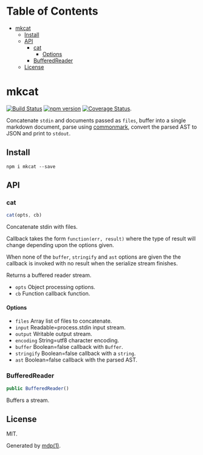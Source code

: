 Table of Contents
=================

* [mkcat](#mkcat)
  * [Install](#install)
  * [API](#api)
    * [cat](#cat)
      * [Options](#options)
    * [BufferedReader](#bufferedreader)
  * [License](#license)

mkcat
=====

[<img src="https://travis-ci.org/mkdoc/mkcat.svg?v=3" alt="Build Status">](https://travis-ci.org/mkdoc/mkcat)
[<img src="http://img.shields.io/npm/v/mkcat.svg?v=3" alt="npm version">](https://npmjs.org/package/mkcat)
[<img src="https://coveralls.io/repos/mkdoc/mkcat/badge.svg?branch=master&service=github&v=3" alt="Coverage Status">](https://coveralls.io/github/mkdoc/mkcat?branch=master).

Concatenate `stdin` and documents passed as `files`, buffer into a single markdown document, parse using [commonmark](http://commonmark.org), convert the parsed AST to JSON and print to `stdout`.

## Install

```
npm i mkcat --save
```

## API

### cat

```javascript
cat(opts, cb)
```

Concatenate stdin with files.

Callback takes the form `function(err, result)` where the type of result
will change depending upon the options given.

When none of the `buffer`, `stringify` and `ast` options are given the
the callback is invoked with no result when the serialize stream finishes.

Returns a buffered reader stream.

* `opts` Object processing options.
* `cb` Function callback function.

#### Options

* `files` Array list of files to concatenate.
* `input` Readable=process.stdin input stream.
* `output` Writable output stream.
* `encoding` String=utf8 character encoding.
* `buffer` Boolean=false callback with `Buffer`.
* `stringify` Boolean=false callback with a `string`.
* `ast` Boolean=false callback with the parsed AST.

### BufferedReader

```javascript
public BufferedReader()
```

Buffers a stream.

## License

MIT.

Generated by [mdp(1)](https://github.com/tmpfs/mdp).

[node]: http://nodejs.org
[npm]: http://www.npmjs.org
[commonmark]: http://commonmark.org
[jshint]: http://jshint.com
[jscs]: http://jscs.info
